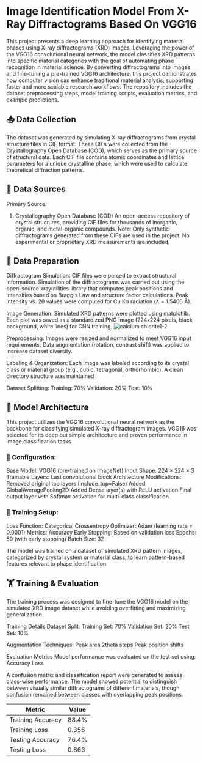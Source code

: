 # Image Identification Model From X-Ray Diffractograms Based On VGG16
This project presents a deep learning approach for identifying material phases using X-ray diffractograms (XRD) images. Leveraging the power of the VGG16 convolutional neural network, the model classifies XRD patterns into specific material categories with the goal of automating phase recognition in material science. By converting diffractograms into images and fine-tuning a pre-trained VGG16 architecture, this project demonstrates how computer vision can enhance traditional material analysis, supporting faster and more scalable research workflows.
The repository includes the dataset preprocessing steps, model training scripts, evaluation metrics, and example predictions.

## 📥 Data Collection
The dataset was generated by simulating X-ray diffractograms from crystal structure files in CIF format. These CIFs were collected from the Crystallography Open Database (COD), which serves as the primary source of structural data. Each CIF file contains atomic coordinates and lattice parameters for a unique crystalline phase, which were used to calculate theoretical diffraction patterns.

## 🔗 Data Sources
Primary Source:

1. Crystallography Open Database (COD)
An open-access repository of crystal structures, providing CIF files for thousands of inorganic, organic, and metal-organic compounds.
Note:
Only synthetic diffractograms generated from these CIFs are used in the project. No experimental or proprietary XRD measurements are included.

## 🧹 Data Preparation
Diffractogram Simulation:
CIF files were parsed to extract structural information.
Simulation of the diffractograms was carried out using the open-source xrayutilities library that computes peak positions and intensities based on Bragg's Law and structure factor calculations.
Peak intensity vs. 2θ values were computed for Cu Kα radiation (λ = 1.5406 Å).

Image Generation:
Simulated XRD patterns were plotted using matplotlib.
Each plot was saved as a standardized PNG image (224x224 pixels, black background, white lines) for CNN training.
![calcium chlorite1-2](https://github.com/user-attachments/assets/fddb5a95-14ad-4fe8-86ae-9cdda89a51ef)

Preprocessing:
Images were resized and normalized to meet VGG16 input requirements.
Data augmentation (rotation, contrast shift) was applied to increase dataset diversity.

Labeling & Organization:
Each image was labeled according to its crystal class or material group (e.g., cubic, tetragonal, orthorhombic).
A clean directory structure was maintained

Dataset Splitting:
Training: 70%
Validation: 20%
Test: 10%

## 🧠 Model Architecture
This project utilizes the VGG16 convolutional neural network as the backbone for classifying simulated X-ray diffractogram images. VGG16 was selected for its deep but simple architecture and proven performance in image classification tasks.

### 🔧 Configuration:
Base Model: VGG16 (pre-trained on ImageNet)
Input Shape: 224 × 224 × 3
Trainable Layers: Last convolutional block
Architecture Modifications:
Removed original top layers (include_top=False)
Added GlobalAveragePooling2D
Added Dense layer(s) with ReLU activation
Final output layer with Softmax activation for multi-class classification


### 🧮 Training Setup:
Loss Function: Categorical Crossentropy
Optimizer: Adam (learning rate = 0.0001)
Metrics: Accuracy
Early Stopping: Based on validation loss
Epochs: 50 (with early stopping)
Batch Size: 32

The model was trained on a dataset of simulated XRD pattern images, categorized by crystal system or material class, to learn pattern-based features relevant to phase identification.
## 🏋️ Training & Evaluation
The training process was designed to fine-tune the VGG16 model on the simulated XRD image dataset while avoiding overfitting and maximizing generalization.

Training Details
Dataset Split:
Training Set: 70%
Validation Set: 20%
Test Set: 10%

Augmentation Techniques:
Peak area
2theta steps
Peak position shifts

Evaluation Metrics
Model performance was evaluated on the test set using:
Accuracy
Loss

A confusion matrix and classification report were generated to assess class-wise performance. The model showed potential to distinguish between visually similar diffractograms of different materials, though confusion remained between classes with overlapping peak positions.

| Metric            | Value |
| -------------     | ----- |
| Training Accuracy | 88.4% |
| Training Loss     | 0.356 |
| Testing Accuracy  | 76.4% |
| Testing Loss      | 0.863 |

